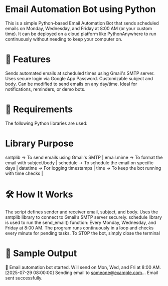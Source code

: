 # Email Automation Bot using Python
This is a simple Python-based Email Automation Bot that sends scheduled emails on Monday, Wednesday, and Friday at 8:00 AM (or your custom time). It can be deployed on a cloud platform like PythonAnywhere to run continuously without needing to keep your computer on.

# 🔧 Features
Sends automated emails at scheduled times using Gmail's SMTP server.
Uses secure login via Google App Password.
Customizable subject and body.
Can be modified to send emails on any day/time.
Ideal for notifications, reminders, or demo bots.

# 🧰 Requirements
The following Python libraries are used:
# Library   	           Purpose
smtplib	   ->    To send emails using Gmail's SMTP | 
email.mime -> 	 To format the email with subject/body | 
schedule	 ->    To schedule the email on specific days | 
datetime	 ->    For logging timestamps | 
time	     ->    To keep the bot running with time checks | 

# 🛠 How It Works
The script defines sender and receiver email, subject, and body.
Uses the smtplib library to connect to Gmail’s SMTP server securely.
schedule library is used to run the send_email() function:
Every Monday, Wednesday, and Friday at 8:00 AM.
The program runs continuously in a loop and checks every minute for pending tasks.
To STOP the bot, simply close the terminal

# 📧 Sample Output
📨 Email automation bot started. Will send on Mon, Wed, and Fri at 8:00 AM.
[2025-07-29 08:00:00] Sending email to someone@example.com...
Email sent successfully.
